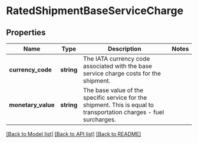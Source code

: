 # RatedShipmentBaseServiceCharge

## Properties
Name | Type | Description | Notes
------------ | ------------- | ------------- | -------------
**currency_code** | **string** | The IATA currency code associated with the base service charge costs for the shipment. | 
**monetary_value** | **string** | The base value of the specific service for the shipment. This is equal to transportation charges - fuel surcharges. | 

[[Back to Model list]](../../README.md#documentation-for-models) [[Back to API list]](../../README.md#documentation-for-api-endpoints) [[Back to README]](../../README.md)


